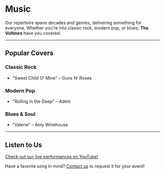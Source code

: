 # Music

Our repertoire spans decades and genres, delivering something for everyone. Whether you're into classic rock, modern pop, or blues, **The Voltines** have you covered.

---

## Popular Covers
### Classic Rock
- "Sweet Child O’ Mine" – Guns N’ Roses  

### Modern Pop
- "Rolling in the Deep" – Adele  

### Blues & Soul
- "Valerie" – Amy Winehouse  

---

## Listen to Us
[Check out our live performances on YouTube!](https://youtube.com)

Have a favorite song in mind? [Contact us](contact.html) to request it for your event!

